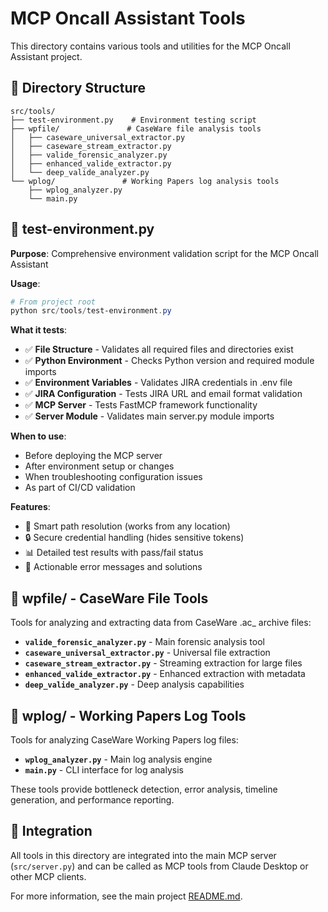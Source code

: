 # MCP Oncall Assistant Tools

This directory contains various tools and utilities for the MCP Oncall Assistant project.

## 📁 Directory Structure

```text
src/tools/
├── test-environment.py    # Environment testing script
├── wpfile/               # CaseWare file analysis tools
│   ├── caseware_universal_extractor.py
│   ├── caseware_stream_extractor.py
│   ├── valide_forensic_analyzer.py
│   ├── enhanced_valide_extractor.py
│   └── deep_valide_analyzer.py
└── wplog/               # Working Papers log analysis tools
    ├── wplog_analyzer.py
    └── main.py
```

## 🧪 test-environment.py

**Purpose**: Comprehensive environment validation script for the MCP Oncall Assistant

**Usage**:

```powershell
# From project root
python src/tools/test-environment.py
```

**What it tests**:

- ✅ **File Structure** - Validates all required files and directories exist
- ✅ **Python Environment** - Checks Python version and required module imports
- ✅ **Environment Variables** - Validates JIRA credentials in .env file
- ✅ **JIRA Configuration** - Tests JIRA URL and email format validation
- ✅ **MCP Server** - Tests FastMCP framework functionality
- ✅ **Server Module** - Validates main server.py module imports

**When to use**:

- Before deploying the MCP server
- After environment setup or changes
- When troubleshooting configuration issues
- As part of CI/CD validation

**Features**:

- 🔧 Smart path resolution (works from any location)
- 🔒 Secure credential handling (hides sensitive tokens)
- 📊 Detailed test results with pass/fail status
- 🎯 Actionable error messages and solutions

## 📁 wpfile/ - CaseWare File Tools

Tools for analyzing and extracting data from CaseWare .ac_ archive files:

- **`valide_forensic_analyzer.py`** - Main forensic analysis tool
- **`caseware_universal_extractor.py`** - Universal file extraction
- **`caseware_stream_extractor.py`** - Streaming extraction for large files
- **`enhanced_valide_extractor.py`** - Enhanced extraction with metadata
- **`deep_valide_analyzer.py`** - Deep analysis capabilities

## 📁 wplog/ - Working Papers Log Tools

Tools for analyzing CaseWare Working Papers log files:

- **`wplog_analyzer.py`** - Main log analysis engine
- **`main.py`** - CLI interface for log analysis

These tools provide bottleneck detection, error analysis, timeline generation, and performance reporting.

## 🚀 Integration

All tools in this directory are integrated into the main MCP server (`src/server.py`) and can be called as MCP tools from Claude Desktop or other MCP clients.

For more information, see the main project [README.md](../../README.md).